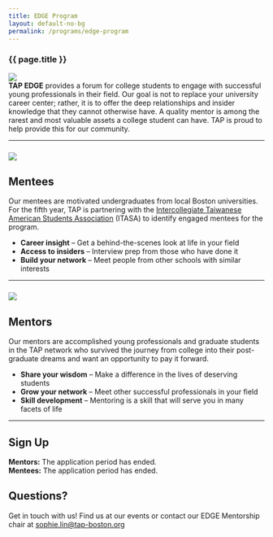 ```yaml
---
title: EDGE Program
layout: default-no-bg
permalink: /programs/edge-program
---
```

<div class="main-contents-area">
<h3 class="no-bg">{{ page.title }}</h3>
<img class="edge-workshop" src="{{ site.baseurl }}/assets/images/programs-images/edge-workshop.jpg"/><br/>
<b>TAP EDGE</b> provides a forum for college students to engage with successful young professionals in their field. Our goal is not to replace your university career center; rather, it is to offer the deep relationships and insider knowledge that they cannot otherwise have. A quality mentor is among the rarest and most valuable assets a college student can have. TAP is proud to help provide this for our community.

<hr>

<div class="ezcol ezcol-one-half">
  <h3>
	<img class="mentor-mentee-image" src="{{ site.baseurl }}/assets/images/programs-images/edge-mentee.png"/>
      </h3>

  <h2 style="text-align: left;">
      Mentees
        </h2>

  <p>
      Our mentees are motivated undergraduates from local Boston universities. For the fifth year, TAP is partnering with the <a href="http://itasa.org" target="_blank">Intercollegiate Taiwanese American Students Association</a> (ITASA) to identify engaged mentees for the program.
        </p>

  <ul>
      <li>
            <strong>Career insight</strong> &#8211; Get a behind-the-scenes look at life in your field
	        </li>
		    <li>
		          <strong>Access to insiders</strong> &#8211; Interview prep from those who have done it
			      </li>
			          <li>
				        <strong>Build your network</strong> &#8211; Meet people from other schools with similar interests
					    </li>
					      </ul>
					      </div>

<hr>

<div class="ezcol ezcol-one-half ezcol-last">
  <h3>
  	<img class="mentor-mentee-image" src="{{ site.baseurl }}/assets/images/programs-images/edge-mentor.png"/>
	</h3>

  <h2 style="text-align: left;">
      Mentors
        </h2>

  <p>
      Our mentors are accomplished young professionals and graduate students in the TAP network who survived the journey from college into their post-graduate dreams and want an opportunity to pay it forward.
        </p>

  <ul>
      <li>
            <strong>Share your wisdom</strong> &#8211; Make a difference in the lives of deserving students
	        </li>
		    <li>
		          <strong>Grow your network</strong> &#8211; Meet other successful professionals in your field
			      </li>
			          <li>
				        <strong>Skill development</strong> &#8211; Mentoring is a skill that will serve you in many facets of life
					    </li>
					      </ul>
					      </div>

<hr>

<div class="ezcol-divider">
</div>

<div class="ezcol ezcol-one-third ezcol-last">
  <h2><strong>Sign Up</strong></h2>

  <p>
  <strong>Mentors:</strong> The application period has ended.<br/>
  <strong>Mentees:</strong> The application period has ended.
  <!--
  <strong>Mentors:</strong> Click<a href="https://forms.gle/BH7eeMaXjHpHDGHQ9"> here</a> to see the mentor application form!<br/>
  <strong>Mentees:</strong> See the mentee application form<a href="https://forms.gle/ud2i95hRqVtsVfoB8"> here!</a>
  -->
  </p>
</div>

<div class="ezcol-divider">
</div>

<h2>Questions?</h2>

Get in touch with us! Find us at our events or contact our EDGE Mentorship chair at <a href="mailto:sophie.lin@tap-boston.org">sophie.lin@tap-boston.org</a>
</div>
